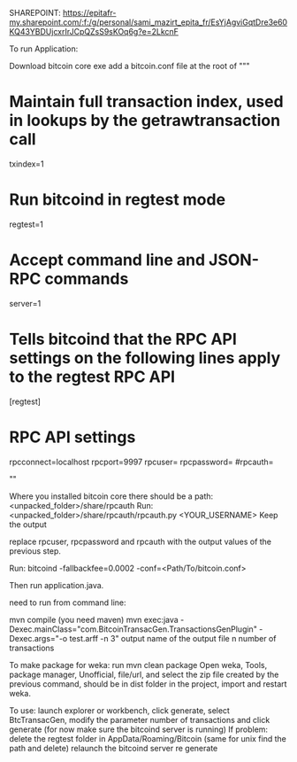 SHAREPOINT: https://epitafr-my.sharepoint.com/:f:/g/personal/sami_mazirt_epita_fr/EsYjAgviGqtDre3e60KQ43YBDUjcxrIrJCpQZsS9sKOq6g?e=2LkcnF

To run Application:

Download bitcoin core exe
add a bitcoin.conf file at the root of <user>
"""

# Maintain full transaction index, used in lookups by the getrawtransaction call
txindex=1

# Run bitcoind in regtest mode
regtest=1

# Accept command line and JSON-RPC commands
server=1

# Tells bitcoind that the RPC API settings on the following lines apply to the regtest RPC API
[regtest]

# RPC API settings
rpcconnect=localhost
rpcport=9997
rpcuser=<user>
rpcpassword=<password>
#rpcauth=<value>

""

Where you installed bitcoin core there should be a path: <unpacked_folder>/share/rpcauth
Run: <unpacked_folder>/share/rpcauth/rpcauth.py <YOUR_USERNAME>
Keep the output

replace rpcuser, rpcpassword and rpcauth with the output values of the previous step.

Run: bitcoind -fallbackfee=0.0002 -conf=<Path/To/bitcoin.conf>

Then run application.java.


need to run from command line:

mvn compile (you need maven)
mvn exec:java -Dexec.mainClass="com.BitcoinTransacGen.TransactionsGenPlugin" -Dexec.args="-o test.arff -n 3"
output name of the output file
n number of transactions

To make package for weka: run mvn clean package
Open weka, Tools, package manager, Unofficial, file/url, and select the zip file created by the previous command, should be in dist folder in the project, import and restart weka.

To use: launch explorer or workbench, click generate, select BtcTransacGen, modify the parameter number of transactions and click generate (for now make sure the bitcoind server is running)
If problem: delete the regtest folder in AppData/Roaming/Bitcoin (same for unix find the path and delete)
relaunch the bitcoind server
re generate

